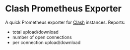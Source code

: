 # Clash Prometheus Exporter

A quick Prometheus exporter for [Clash](https://github.com/Dreamacro/clash) instances. Reports:

+ total upload/download
+ number of open connections
+ per connection upload/download
